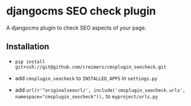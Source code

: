<!--[![Latest Version](https://pypip.in/version/cmsplugin_seocheck/badge.svg)](https://pypi.python.org/pypi/cmsplugin-seocheck/)-->
<!--[![Supported Python versions](https://pypip.in/py_versions/cmsplugin_seocheck/badge.svg)](https://pypi.python.org/pypi/cmsplugin-seocheck/)-->
<!--[![Development Status](https://pypip.in/status/cmsplugin_seocheck/badge.svg)](https://pypi.python.org/pypi/cmsplugin_seocheck/)-->
# djangocms SEO check plugin

A djangocms plugin to check SEO aspects of your page.

## Installation

* ``pip install git+ssh://git@github.com/creimers/cmsplugin_seocheck.git``

* add ``cmsplugin_seocheck`` to ``INSTALLED_APPS`` in ``settings.py``

* add ``url(r'^originalseourl/', include('cmsplugin_seocheck.urls', namespace="cmsplugin_seocheck")),`` to ``myproject/urls.py``
